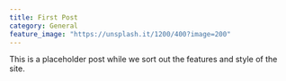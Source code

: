 ```yaml
---
title: First Post
category: General
feature_image: "https://unsplash.it/1200/400?image=200"
---
```


This is a placeholder post while we sort out the features and style of the site.


